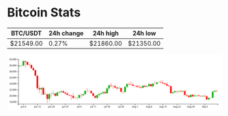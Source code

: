 # Bitcoin Stats

BTC/USDT|24h change|24h high|24h low|
|---|---|---|---|
|$21549.00|0.27%|$21860.00|$21350.00|

<img src="./chart.svg">
